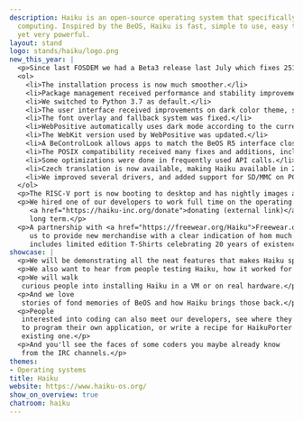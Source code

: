 ```yaml
---
description: Haiku is an open-source operating system that specifically targets personal
  computing. Inspired by the BeOS, Haiku is fast, simple to use, easy to learn and
  yet very powerful.
layout: stand
logo: stands/haiku/logo.png
new_this_year: |
  <p>Since last FOSDEM we had a Beta3 release last July which fixes 251 bugs from Beta2 and adds 1248 commits to it:</p>
  <ol>
    <li>The installation process is now much smoother.</li>
    <li>Package management received performance and stability improvement, and can now resume interrupted downloads.</li>
    <li>We switched to Python 3.7 as default.</li>
    <li>The user interface received improvements on dark color theme, scaling, and localization.</li>
    <li>The font overlay and fallback system was fixed.</li>
    <li>WebPositive automatically uses dark mode according to the current system color scheme.</li>
    <li>The WebKit version used by WebPositive was updated.</li>
    <li>A BeControlLook allows apps to match the BeOS R5 interface closely.</li>
    <li>The POSIX compatibility received many fixes and additions, including mlock/munlock, posix_fallocate and ppoll calls.</li>
    <li>Some optimizations were done in frequently used API calls.</li>
    <li>Czech translation is now available, making Haiku available in 28 languages.</li>
    <li>We improved several drivers, and added support for SD/MMC on PCI (SDHCI).</li>
  </ol>
  <p>The RISC-V port is now booting to desktop and has nightly images available.</p>
  <p>We hired one of our developers to work full time on the operating system. Consider
     <a href="https://haiku-inc.org/donate">donating (external link)</a> to support this in the
     long term.</p>
  <p>A partnership with <a href="https://freewear.org/Haiku">Freewear.org (external link)</a> allows
     us to provide new merchandise with a clear indication of hom much money gets to Haiku. This
     includes limited edition T-Shirts celebrating 20 years of existence for Haiku!</p>
showcase: |
  <p>We will be demonstrating all the neat features that makes Haiku special for us: indexed metadata in the filesystem, x-ray navigation, sliding tabs and window grouping.</p>
  <p>We also want to hear from people testing Haiku, how it worked for them, or not. We will guide you to create bug reports.</p>
  <p>We will walk
   curious people into installing Haiku in a VM or on real hardware.</p>
  <p>And we love
   stories of fond memories of BeOS and how Haiku brings those back.</p>
  <p>People
   interested into coding can also meet our developers, see where they can learn
   to program their own application, or write a recipe for HaikuPorter to port an
   existing one.</p>
  <p>And you'll see the faces of some coders you maybe already know
   from the IRC channels.</p>
themes:
- Operating systems
title: Haiku
website: https://www.haiku-os.org/
show_on_overview: true
chatroom: haiku
---
```

